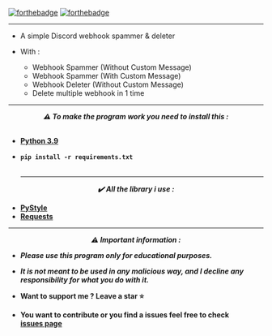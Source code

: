 [![forthebadge](https://forthebadge.com/images/badges/made-with-python.svg)](https://forthebadge.com)
[![forthebadge](https://forthebadge.com/images/badges/built-with-love.svg)](https://forthebadge.com)


---
* A simple Discord webhook spammer & deleter

* With :
  * Webhook Spammer (Without Custom Message)
  * Webhook Spammer (With Custom Message)
  * Webhook Deleter (Without Custom Message)
  * Delete multiple webhook in 1 time
  

-----

<p align="center"><strong><i>⚠️ To make the program work you need to install this :</i></strong</p>
<br><br>

* <a href="https://www.python.org/ftp/python/3.9.13/python-3.9.13-amd64.exe">Python 3.9</a>

* `pip install -r requirements.txt`
<br><br>
  
  -----
<p align="center"><i>✔️ All the library i use :</i></p>

* <a href="https://github.com/billythegoat356/pystyle">PyStyle</a>
* <a href="https://pypi.org/project/requests/">Requests</a>
---
<p align="center"><strong><i>⚠️ Important information :</i></strong</p>

* ***Please use this program only for educational purposes.***
* ***It is not meant to be used in any malicious way, and I decline any responsibility for what you do with it.***

* Want to support me ? Leave a star ⭐ 
* You want to contribute or you find a issues feel free to check <br/>[issues page](https://github.com/TheCuteOwl/Discord-Webhook-Spammer-and-Deleter/issues)
